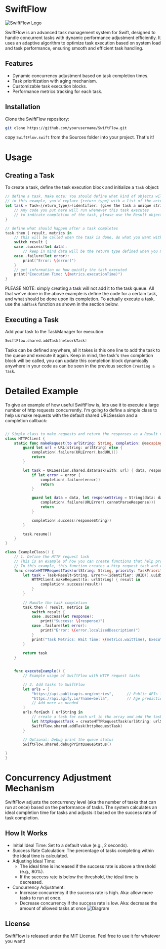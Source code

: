 # SwiftFlow

![SwiftFlow Logo](documentation/swiftflowLogo.png)

SwiftFlow is an advanced task management system for Swift, designed to handle concurrent tasks with dynamic performance adjustment efficiently. It uses an adaptive algorithm to optimize task execution based on system load and task performance, ensuring smooth and efficient task handling.

## Features

- Dynamic concurrency adjustment based on task completion times.
- Task prioritization with aging mechanism.
- Customizable task execution blocks.
- Performance metrics tracking for each task.

## Installation

Clone the SwiftFlow repository:

```bash
git clone https://github.com/yourusername/SwiftFlow.git
```
copy `SwiftFlow.swift` from the Sources folder into your project. That's it!

# Usage
## Creating a Task
To create a task, define the task execution block and initialize a `Task` object:
```swift
// define a task. Make note: You should define what kind of objects will be passed back into the completion callback
// in this example, you'd replace {return_type} with a list of the actual types of objects you want to pass into the "then" block further down
let task = Task<{return_type}>(identifier: {give the task a unique string identifier), priority: {priority}) { completion in
    // Any code you put here will run whenever this task executes
    // to indicate completion of the task, please use the Result object and call completion(.success()) or .error
}

// define what should happen after a task completes
task.then { result, metrics in
    // this will be called when the task is done, do what you want with the result of the code, or keep track of metrics to optimize in the future.
    switch result {
    case .success(let data):
        // keep in mind data will be the return type defined when you made the task
    case .failure(let error):
        print("Error: \(error)")
    }
    // get information on how quickly the task executed
    print("Execution Time: \(metrics.executionTime)")
}
```

PLEASE NOTE: simply creating a task will not add it to the task queue. All that we've done in the above example is define the code for a certain task, and what should be done upon its completion. To actually execute a task, use the `addTask` function as shown in the section below.

## Executing a Task
Add your task to the TaskManager for execution:
```swift
SwiftFlow.shared.addTask(networkTask)
```
Tasks can be defined anywhere, all it takes is this one line to add the task to the queue and execute it again. Keep in mind, the task's `then` completion block will be called, you can update this completion block dynamically anywhere in your code as can be seen in the previous section `Creating a Task`.

# Detailed Example
To give an example of how useful SwiftFlow is, lets use it to execute a large number of http requests concurrently. I'm going to define a simple class to help us make requests with the default shared URLSession and a completion callback:
```swift

// Simple class to make requests and return the responses as a Result via a escaping completion
class HTTPClient {
    static func makeRequest(to urlString: String, completion: @escaping (Result<String, Error>) -> Void) {
        guard let url = URL(string: urlString) else {
            completion(.failure(URLError(.badURL)))
            return
        }

        let task = URLSession.shared.dataTask(with: url) { data, response, error in
            if let error = error {
                completion(.failure(error))
                return
            }

            guard let data = data, let responseString = String(data: data, encoding: .utf8) else {
                completion(.failure(URLError(.cannotParseResponse)))
                return
            }

            completion(.success(responseString))
        }

        task.resume()
    }
}

class ExampleClass() {
    // 1. Define the HTTP request task
    // This is an example of how you can create functions that help programmatically define tasks
    // In this example, this function creates a http request task and can easily be used to create an infinite number of new HTTP tasks
    func createHTTPRequestTask(urlString: String, priority: TaskPriority) -> Task<Result<String, Error>> {
        let task = Task<Result<String, Error>>(identifier: UUID().uuidString, priority: priority) { completion in
            HTTPClient.makeRequest(to: urlString) { result in
                completion(.success(result))
            }
        }
    
        // Handle the task completion
        task.then { result, metrics in
            switch result {
            case .success(let response):
                print("Success: \(response)")
            case .failure(let error):
                print("Error: \(error.localizedDescription)")
            }
            print("Task Metrics: Wait Time: \(metrics.waitTime), Execution Time: \(metrics.executionTime)")
        }
    
        return task
    }


    func executeExample() {
        // Example usage of SwiftFlow with HTTP request tasks

        // 2. Add tasks to SwiftFlow
        let urls = [
            "https://api.publicapis.org/entries",      // Public APIs list
            "https://api.agify.io/?name=bella",        // Age prediction
            // Add more as needed
        ]
        urls.forEach { urlString in
            // create a task for each url in the array and add the task to the queue
            let httpRequestTask = createHTTPRequestTask(urlString: urlString, priority: .medium)
            SwiftFlow.shared.addTask(httpRequestTask)
        }
        
        // Optional: Debug print the queue status
        SwiftFlow.shared.debugPrintQueueStatus()

}
}
```

# Concurrency Adjustment Mechanism
SwiftFlow adjusts the concurrency level (aka the number of tasks that can run at once) based on the performance of tasks. The system calculates an ideal completion time for tasks and adjusts it based on the success rate of task completion.

## How It Works
 - Initial Ideal Time: Set to a default value (e.g., 2 seconds).
 - Success Rate Calculation: The percentage of tasks completing within the ideal time is calculated.
 - Adjusting Ideal Time:
   - The ideal time is increased if the success rate is above a threshold (e.g., 80%).
   - If the success rate is below the threshold, the ideal time is decreased.
 - Concurrency Adjustment:
   - Increase concurrency if the success rate is high. Aka: allow more tasks to run at once.
   - Decrease concurrency if the success rate is low. Aka: decrease the amount of allowed tasks at once
![Diagram](documentation/concurrencyprocess.png)

## License
SwiftFlow is released under the MIT License. Feel free to use it for whatever you want!



